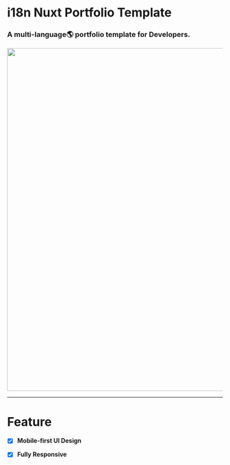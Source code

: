 # i18n Nuxt Portfolio Template

### A multi-language🌎 portfolio template for Developers.

<img src="readme_file/i18n-nuxt.gif" width="800px" />

---



# Feature 

- [x] **Mobile-first UI Design**

- [x] **Fully Responsive**

